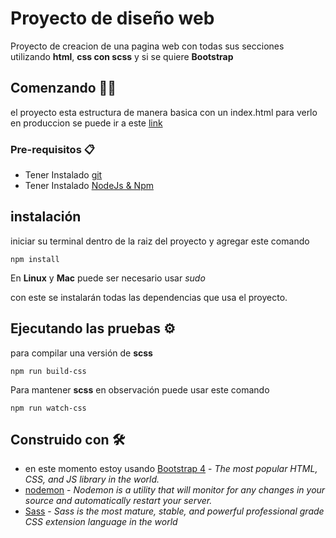# Proyecto de diseño web

Proyecto de creacion de una pagina web con todas sus secciones utilizando **html**, **css con scss** y si se quiere
**Bootstrap**

## Comenzando 🐱‍👤

el proyecto esta estructura de manera basica con un index.html para verlo en produccion se puede ir a este
[link](http://proyecto.carlosalzate.xyz/)

### Pre-requisitos 📋

- Tener Instalado [git](https://git-scm.com/downloads)
- Tener Instalado [NodeJs & Npm](https://nodejs.org/es/)

## instalación

iniciar su terminal dentro de la raiz del proyecto y agregar este comando

```
npm install
```

En **Linux** y **Mac** puede ser necesario usar _sudo_

con este se instalarán todas las dependencias que usa el proyecto.

## Ejecutando las pruebas ⚙

para compilar una versión de **scss**

```
npm run build-css
```

Para mantener **scss** en observación puede usar este comando

```
npm run watch-css
```

## Construido con 🛠

- en este momento estoy usando [Bootstrap 4](https://getbootstrap.com/) - _The most popular HTML, CSS, and JS library in
  the world._
- [nodemon](https://nodemon.io/) - _Nodemon is a utility that will monitor for any changes in your source and
  automatically restart your server._
- [Sass](https://sass-lang.com/) - _Sass is the most mature, stable, and powerful professional grade CSS extension
  language in the world_
